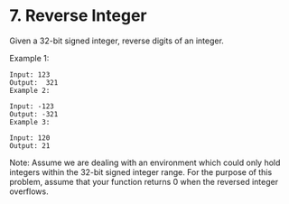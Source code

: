 # 7. Reverse Integer

Given a 32-bit signed integer, reverse digits of an integer.

Example 1:
```
Input: 123
Output:  321
Example 2:
```
```
Input: -123
Output: -321
Example 3:
```
```
Input: 120
Output: 21
```
Note:
Assume we are dealing with an environment which could only hold integers within the 32-bit signed integer range. For the purpose of this problem, assume that your function returns 0 when the reversed integer overflows.

